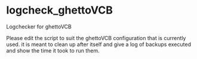 # logcheck_ghettoVCB
Logchecker for ghettoVCB

Please edit the script to suit the ghettoVCB configuration that is currently used.
it is meant to clean up after itself and give a log of backups executed and show the time it took to run them.

